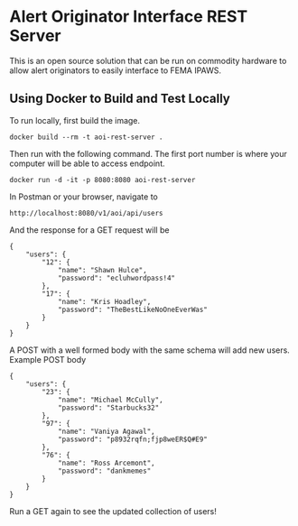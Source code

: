 # Alert Originator Interface REST Server

This is an open source solution that can be run on commodity hardware to allow alert originators to easily interface to FEMA IPAWS.

## Using Docker to Build and Test Locally
To run locally, first build the image.
```
docker build --rm -t aoi-rest-server .
```
Then run with the following command. The first port number is where your computer will be able to access endpoint.
```
docker run -d -it -p 8080:8080 aoi-rest-server
```
In Postman or your browser, navigate to
```
http://localhost:8080/v1/aoi/api/users
```
And the response for a GET request will be
```
{
    "users": {
        "12": {
            "name": "Shawn Hulce",
            "password": "ecluhwordpass!4"
        },
        "17": {
            "name": "Kris Hoadley",
            "password": "TheBestLikeNoOneEverWas"
        }
    }
}
```
A POST with a well formed body with the same schema will add new users.
Example POST body
```
{
    "users": {
        "23": {
            "name": "Michael McCully",
            "password": "Starbucks32"
        },
        "97": {
            "name": "Vaniya Agawal",
            "password": "p8932rqfn;fjp8weER$Q#E9"
        },
        "76": {
            "name": "Ross Arcemont",
            "password": "dankmemes"
        }
    }
}
```
Run a GET again to see the updated collection of users!